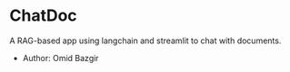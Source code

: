 # ChatDoc

A RAG-based app using langchain and streamlit to chat with documents.


* Author: Omid Bazgir